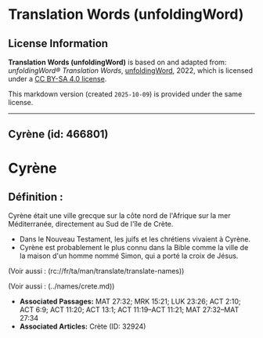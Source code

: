 # Translation Words (unfoldingWord)

## License Information

**Translation Words (unfoldingWord)** is based on and adapted from: _unfoldingWord® Translation Words_, [unfoldingWord](https://unfoldingword.org/utw), 2022, which is licensed under a [CC BY-SA 4.0 license](https://creativecommons.org/licenses/by-sa/4.0/legalcode.en).

This markdown version (created `2025-10-09`) is provided under the same license.



--------------------------------

## Cyrène (id: 466801)

Cyrène
======

Définition :
------------

Cyrène était une ville grecque sur la côte nord de l'Afrique sur la mer Méditerranée, directement au Sud de l'île de Crète.

* Dans le Nouveau Testament, les juifs et les chrétiens vivaient à Cyrène.
* Cyrène est probablement le plus connu dans la Bible comme la ville de la maison d'un homme nommé Simon, qui a porté la croix de Jésus.

(Voir aussi : (rc://fr/ta/man/translate/translate\-names))

(Voir aussi : (../names/crete.md))

* **Associated Passages:** MAT 27:32; MRK 15:21; LUK 23:26; ACT 2:10; ACT 6:9; ACT 11:20; ACT 13:1; ACT 11:19–ACT 11:21; MAT 27:32–MAT 27:34
* **Associated Articles:** Crète (ID: 32924)

